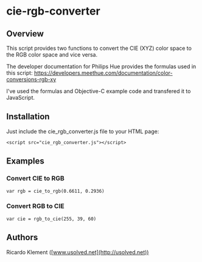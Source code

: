 # cie-rgb-converter

## Overview

This script provides two functions to convert the CIE (XYZ) color space to the RGB color space and vice versa.

The developer documentation for Philips Hue provides the formulas used in this script:
https://developers.meethue.com/documentation/color-conversions-rgb-xy

I've used the formulas and Objective-C example code and transfered it to JavaScript.

## Installation

Just include the cie_rgb_converter.js file to your HTML page:
```
<script src="cie_rgb_converter.js"></script>
```

## Examples

### Convert CIE to RGB

```
var rgb = cie_to_rgb(0.6611, 0.2936)
```

### Convert RGB to CIE

```
var cie = rgb_to_cie(255, 39, 60)
```

## Authors

Ricardo Klement ([www.usolved.net](http://usolved.net))